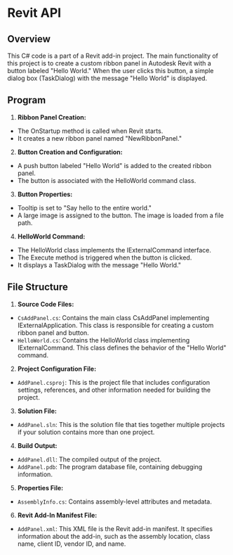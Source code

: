 
# Revit API

## Overview

This C# code is a part of a Revit add-in project. The main functionality of this project is to create a custom ribbon panel in Autodesk Revit with a button labeled "Hello World." When the user clicks this button, a simple dialog box (TaskDialog) with the message "Hello World" is displayed.

## Program

1. **Ribbon Panel Creation:**
- The OnStartup method is called when Revit starts.
- It creates a new ribbon panel named "NewRibbonPanel."

2. **Button Creation and Configuration:**
- A push button labeled "Hello World" is added to the created ribbon panel.
- The button is associated with the HelloWorld command class.

3. **Button Properties:**
- Tooltip is set to "Say hello to the entire world."
- A large image is assigned to the button. The image is loaded from a file path.

4. **HelloWorld Command:**
- The HelloWorld class implements the IExternalCommand interface.
- The Execute method is triggered when the button is clicked.
- It displays a TaskDialog with the message "Hello World."

## File Structure

1. **Source Code Files:**

- `CsAddPanel.cs`: Contains the main class CsAddPanel implementing IExternalApplication. This class is responsible for creating a custom ribbon panel and button.
- `HelloWorld.cs`: Contains the HelloWorld class implementing IExternalCommand. This class defines the behavior of the "Hello World" command.

2. **Project Configuration File:**

- `AddPanel.csproj`: This is the project file that includes configuration settings, references, and other information needed for building the project.

3. **Solution File:**
- `AddPanel.sln`: This is the solution file that ties together multiple projects if your solution contains more than one project.

4. **Build Output:**
- `AddPanel.dll`: The compiled output of the project.
- `AddPanel.pdb`: The program database file, containing debugging information.

5. **Properties File:**
- `AssemblyInfo.cs`: Contains assembly-level attributes and metadata.

6. **Revit Add-In Manifest File:**
- `AddPanel.xml`: This XML file is the Revit add-in manifest. It specifies information about the add-in, such as the assembly location, class name, client ID, vendor ID, and name.



